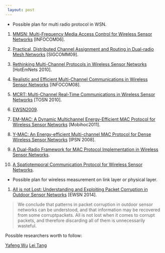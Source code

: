 ```yaml
---
 layout: post
---
```



* Possible plan for multi radio protocol in WSN.

1. [MMSN: Multi-Frequency Media Access Control for Wireless Sensor Networks](http://www.cs.virginia.edu/wsn/docs/papers/infocom06-mmsn.pdf) [INFOCOM06].

2. [Practical, Distributed Channel Assignment and Routing in Dual-radio Mesh Networks](http://www.news.cs.nyu.edu/~aditya/Research_files/dhananjay_sigcomm09-roma.pdf) [SIGCOMM09].

3. [Rethinking Multi-Channel Protocols in Wireless Sensor Networks](http://research.microsoft.com/pubs/157581/2010_hotemnets_vir[1].pdf) [HotEmNets 2010].

4. [Realistic and Efficient Multi-Channel Communications in Wireless Sensor Networks](http://ieeexplore.ieee.org/xpls/abs_all.jsp?arnumber=4509770) [INFOCOM08].

5. [MCRT: Multi-Channel Real-Time Communications in Wireless Sensor Networks](http://www2.ece.ohio-state.edu/~xwang/papers/tosn_mcrt.pdf) [TOSN 2010].

6. [EWSN2009](http://web.eecs.utk.edu/~xwang/papers/ewsn09.pdf).

7. [EM-MAC: A Dynamic Multichannel Energy-Efficient MAC Protocol for Wireless Sensor Networks](http://www.owlnet.rice.edu/~ltang/publications/EM-MAC.pdf) [Mobihoc2011].

8. [Y-MAC: An Energy-efficient Multi-channel MAC Protocol for Dense Wireless Sensor Networks](http://nslab.kaist.ac.kr/courses/2012/test/paperlist/1-18.pdf) [IPSN 2008].

9. [A Dual-Radio Framework for MAC Protocol Implementation in Wireless Sensor Networks](http://indriya.comp.nus.edu.sg/motelab/html/manjunath/dr_icc.pdf).

10. [A Spatiotemporal Communication Protocol for Wireless Sensor Networks](http://www-users.cs.umn.edu/~tianhe/Papers/SPEED-TPDS-0195-1003.pdf).

* Possible plan for wireless measurement on link layer or physical layer.

1. [All is not Lost: Understanding and Exploiting Packet Corruption in Outdoor Sensor Networks](http://user.it.uu.se/~frehe489/publications/hermans14all.pdf) [EWSN 2014].

>We conclude that patterns in packet corruption in outdoor sensor networks
can be understood, and that information may be recovered from some corruptpackets. All is not lost when it comes to corrupt packets, and therefore discarding
all of them is unnecessarily wasteful.




Possible researchers worth to follow:

[Yafeng Wu](http://www.cs.virginia.edu/~yw5s/)
[Lei Tang](http://www.owlnet.rice.edu/~ltang/)

